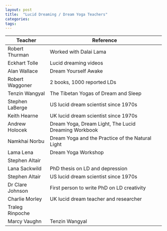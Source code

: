 ```yaml
---
layout: post
title:  "Lucid Dreaming / Dream Yoga Teachers"
categories: 
tags: 
---
```


| Teacher                  | Reference   |  
| --------                 | -------     |
| Robert Thurman           | Worked with Dalai Lama    | 
| Eckhart Tolle            | Lucid dreaming videos      |
| Alan Wallace             | Dream Yourself Awake       |
| Robert Waggoner          | 2 books, 1000 reported LDs   | 
| Tenzin Wangyal          | The Tibetan Yogas of Dream and Sleep   | 
| Stephen LaBerge         | US lucid dream scientist since 1970s   | 
| Keith Hearne         | UK lucid dream scientist since 1970s   | 
| Andrew Holocek        | Dream Yoga, Dream Light, The Lucid Dreaming Workbook   | 
| Namkhai Norbu        | Dream Yoga and the Practice of the Natural Light   | 
| Lama Lena        | Dream Yoga Workshop   | 
| Stephen Altair         |   | 
| Lana Sackwild         | PhD thesis on LD and depression   | 
| Stephen Altair         | US lucid dream scientist since 1970s   | 
| Dr Clare Johnson         | First person to write PhD on LD creativity   | 
| Charlie Morley        | UK lucid dream teacher and researcher  | 
| Traleg Rinpoche        |    | 
| Marcy Vaughn        | Tenzin Wangyal   | 





